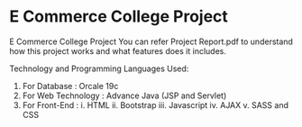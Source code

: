 # E Commerce College Project
E Commerce College Project
You can refer Project Report.pdf to understand how this project works and what features does it includes. 

Technology and Programming Languages Used:
  1. For Database : Orcale 19c
  2. For Web Technology : Advance Java (JSP and Servlet)
  3. For Front-End :
      i. HTML
      ii. Bootstrap
      iii. Javascript
      iv. AJAX
      v. SASS and CSS 
